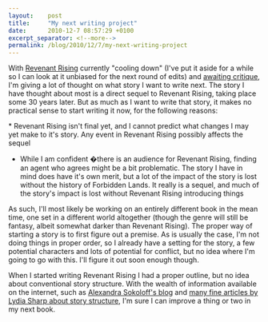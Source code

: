 ```yaml
---
layout:    post
title:     "My next writing project"
date:      2010-12-7 08:57:29 +0100
excerpt_separator: <!--more-->
permalink: /blog/2010/12/7/my-next-writing-project
---
```


With [Revenant Rising](https://www.jeroensteenbeeke.nl/2010/11/01/novel-revenant-rising/) currently &quot;cooling down&quot; (I've put it aside for a while so I can look at it unbiased for the next round of edits) and [awaiting critique](https://www.jeroensteenbeeke.nl/2010/11/30/the-revenant-rising-revision-battle-plan/), I'm giving a lot of thought on what story I want to write next. The story I have thought about most is a direct sequel to Revenant Rising, taking place some 30 years later. But as much as I want to write that story, it makes no practical sense to start writing it now, for the following reasons:

<!--more-->* Revenant Rising isn't final yet, and I cannot predict what changes I may yet make to it's story. Any event in Revenant Rising possibly affects the sequel
* While I am confident �there is an audience for Revenant Rising, finding an agent who agrees might be a bit problematic. The story I have in mind does have it's own merit, but a lot of the impact of the story is lost without the history of Forbidden Lands. It really is a sequel, and much of the story's impact is lost without Revenant Rising introducing things

As such, I'll most likely be working on an entirely different book in the mean time, one set in a different world altogether (though the genre will still be fantasy, albeit somewhat darker than Revenant Rising). The proper way of starting a story is to first figure out a premise. As is usually the case, I'm not doing things in proper order, so I already have a setting for the story, a few potential characters and lots of potential for conflict, but no idea where I'm going to go with this. I'll figure it out soon enough though.

When I started writing Revenant Rising I had a proper outline, but no idea about conventional story structure. With the wealth of information available on the internet, such as [Alexandra Sokoloff's blog](http://thedarksalon.blogspot.com/) and [many fine articles by Lydia Sharp about story structure](http://lydiasharp.blogspot.com/search/label/Story%20Structure), I'm sure I can improve a thing or two in my next book.